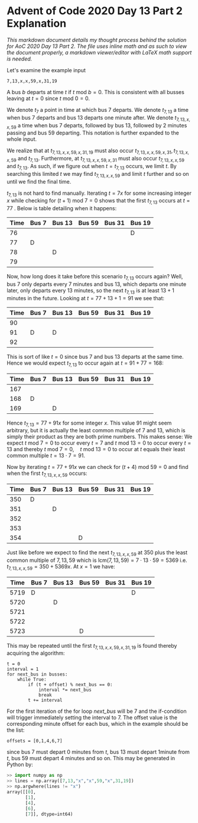 # Advent of Code 2020 Day 13 Part 2 Explanation

*This markdown document details my thought process behind the solution for AoC 2020 Day 13 Part 2. The file uses inline math and as such to view the document properly, a markdown viewer/editor with LaTeX math support is needed.*

Let's examine the example input

```
7,13,x,x,59,x,31,19
```

A bus $b$ departs at time $t$ if $t \text{ mod } b = 0$. This is consistent with all busses leaving at $t=0$ since $t \text{ mod } 0 = 0$. 

We denote $t_7$ a point in time at which bus 7 departs. We denote $t_{7,13}$ a time when bus 7 departs and bus 13 departs one minute after. We denote $t_{7,13,x,x,59}$ a time when bus 7 departs, followed by bus 13, followed by 2 minutes passing and bus 59 departing. This notation is further expanded to the whole input.

We realize that at $t_{7,13,x,x,59,x,31,19}$ must also occur $t_{7,13,x,x,59,x,31}, t_{7,13,x,x,59}$ and $t_{7,13}$. Furthermore, at $t_{7,13,x,x,59,x,31}$ must also occur $t_{7,13,x,x,59}$ and $t_{7,13}$. As such, if we figure out when $t=t_{7,13}$ occurs, we limit $t$. By searching this limited $t$ we may find $t_{7,13,x,x,59}$ and limit $t$ further and so on until we find the final time.

$t_{7,13}$ is not hard to find manually. Iterating $t = 7x$ for some increasing integer $x$ while checking for $(t + 1)\text{ mod } 7 = 0$ shows that the first $t_{7,13}$ occurs at $t=77$ . Below is table detailing when it happens:

| Time | Bus 7 | Bus 13 | Bus 59 | Bus 31 | Bus 19 |
| ---- | ----- | ------ | ------ | ------ | ------ |
| 76   |       |        |        |        | D      |
| 77   | D     |        |        |        |        |
| 78   |       | D      |        |        |        |
| 79   |       |        |        |        |        |

Now, how long does it take before this scenario $t_{7,13}$ occurs again? Well, bus 7 only departs every 7 minutes and bus 13, which departs one minute later, only departs every 13 minutes, so the next $t_{7,13}$ is at least $13 + 1$ minutes in the future. Looking at $t=77+13+1 = 91$ we see that:

| Time | Bus 7 | Bus 13 | Bus 59 | Bus 31 | Bus 19 |
| ---- | ----- | ------ | ------ | ------ | ------ |
| 90   |       |        |        |        |        |
| 91   | D     | D      |        |        |        |
| 92   |       |        |        |        |        |

This is sort of like $t=0$ since bus 7 and bus 13 departs at the same time. Hence we would expect $t_{7,13}$ to occur again at $t=91 + 77 = 168$:

| Time | Bus 7 | Bus 13 | Bus 59 | Bus 31 | Bus 19 |
| ---- | ----- | ------ | ------ | ------ | ------ |
| 167  |       |        |        |        |        |
| 168  | D     |        |        |        |        |
| 169  |       | D      |        |        |        |

Hence $t_{7,13} = 77 + 91x$ for some integer $x$. This value $91$ might seem arbitrary, but it is actually the least common multiple of $7$ and $13$, which is simply their product as they are both prime numbers. This makes sense: We expect $t \text{ mod } 7 = 0$ to occur every $t=7$ and  $t \text{ mod } 13 = 0$ to occur every $t=13$ and thereby $t \text{ mod } 7 = 0,\quad t \text{ mod } 13 = 0$ to occur at $t$ equals their least common multiple $t=13 \cdot 7 = 91$.

Now by iterating $t = 77 + 91x$ we can check for $(t+4) \text{ mod } 59 = 0$ and find when the first $t_{7,13,x,x,59}$ occurs:

| Time | Bus 7 | Bus 13 | Bus 59 | Bus 31 | Bus 19 |
| ---- | ----- | ------ | ------ | ------ | ------ |
| 350  | D     |        |        |        |        |
| 351  |       | D      |        |        |        |
| 352  |       |        |        |        |        |
| 353  |       |        |        |        |        |
| 354  |       |        | D      |        |        |

Just like before we expect to find the next $t_{7,13,x,x,59}$ at $350$ plus the least common multiple of $7, 13, 59$ which is $\text{lcm}(7,13,59) = 7 \cdot 13 \cdot 59 = 5369$ i.e. $t_{7,13,x,x,59} = 350 + 5369x$. At $x = 1$ we have:

| Time | Bus 7 | Bus 13 | Bus 59 | Bus 31 | Bus 19 |
| ---- | ----- | ------ | ------ | ------ | ------ |
| 5719 | D     |        |        |        | D      |
| 5720 |       | D      |        |        |        |
| 5721 |       |        |        |        |        |
| 5722 |       |        |        |        |        |
| 5723 |       |        | D      |        |        |

This may be repeated until the first $t_{7,13,x,x,59,x,31,19}$ is found thereby acquiring the algorithm:

```
t = 0
interval = 1
for next_bus in busses:
    while True:
        if (t + offset) % next_bus == 0:
            interval *= next_bus
            break
        t += interval
```

For the first iteration of the for loop *next_bus* will be 7 and the if-condition will trigger immediately setting the interval to 7. The offset value is the corresponding minute offset for each bus, which in the example should be the list:

```
offsets = [0,1,4,6,7]
```

since bus 7 must depart 0 minutes from $t$, bus 13 must depart 1minute from $t$, bus 59 must depart 4 minutes and so on. This may be generated in Python by:

```python
>> import numpy as np
>> lines = np.array([7,13,"x","x",59,"x",31,19])
>> np.argwhere(lines != "x")
array([[0],
       [1],
       [4],
       [6],
       [7]], dtype=int64)
```

